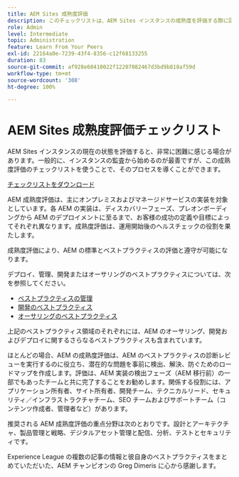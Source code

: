```yaml
---
title: AEM Sites 成熟度評価
description: このチェックリストは、AEM Sites インスタンスの成熟度を評価する際に回答する必要がある主な質問の概要を示します。
role: Admin
level: Intermediate
topic: Administration
feature: Learn From Your Peers
exl-id: 22164a0e-7239-43f4-8356-c12f68133255
duration: 83
source-git-commit: af928e60410022f12207082467d3bd9b818af59d
workflow-type: tm+mt
source-wordcount: '308'
ht-degree: 100%

---
```


# AEM Sites 成熟度評価チェックリスト

AEM Sites インスタンスの現在の状態を評価すると、非常に困難に感じる場合があります。一般的に、インスタンスの監査から始めるのが最善ですが、この成熟度評価のチェックリストを使うことで、そのプロセスを導くことができます。

[チェックリストをダウンロード](assets/AEM-Sites-Maturity-Assessment.xlsx)

AEM 成熟度評価は、主にオンプレミスおよびマネージドサービスの実装を対象としています。各 AEM の実装は、ディスカバリーフェーズ、プレオンボーディングから AEM のデプロイメントに至るまで、お客様の成功の定義や目標によってそれぞれ異なります。成熟度評価は、運用開始後のヘルスチェックの役割を果たします。

成熟度評価により、AEM の標準とベストプラクティスの評価と遵守が可能になります。

デプロイ、管理、開発またはオーサリングのベストプラクティスについては、次を参照してください。

* [ベストプラクティスの管理](https://experienceleague.adobe.com/docs/experience-manager-65/administering/bestpractices/administer-best-practices.html?lang=ja)
* [開発のベストプラクティス](https://experienceleague.adobe.com/docs/experience-manager-65/developing/bestpractices/best-practices.html?lang=ja)
* [オーサリングのベストプラクティス](https://experienceleague.adobe.com/docs/experience-manager-65/authoring/authoring/best-practices.html?lang=ja)

上記のベストプラクティス領域のそれぞれには、AEM のオーサリング、開発およびデプロイに関するさらなるベストプラクティスも含まれています。

ほとんどの場合、AEM の成熟度評価は、AEM のベストプラクティスの診断レビューを実行するのに役立ち、潜在的な問題を事前に検出、解決、防ぐためのロードマップを作成します。評価は、AEM 実装の検出フェーズ（AEM 移行前）の一部でもあったチームと共に完了することをお勧めします。関係する役割には、アプリケーション所有者、サイト所有者、開発チーム、テクニカルリード、セキュリティ／インフラストラクチャチーム、SEO チームおよびサポートチーム（コンテンツ作成者、管理者など）があります。

推奨される AEM 成熟度評価の重点分野は次のとおりです。設計とアーキテクチャ、製品管理と戦略、デジタルアセット管理と配信、分析、テストとセキュリティです。

Experience League の複数の記事の情報と彼自身のベストプラクティスをまとめていただいた、AEM チャンピオンの Greg Dimeris に心から感謝します。
